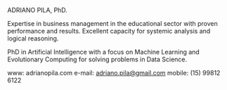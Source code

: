 ADRIANO PILA, PhD. 

Expertise in business management in the educational sector with proven performance and results. Excellent capacity for systemic analysis and logical reasoning.

PhD in Artificial Intelligence with a focus on Machine Learning and Evolutionary Computing for solving problems in Data Science.

www: adrianopila.com
e-mail: adriano.pila@gmail.com
mobile: (15) 99812 6122
